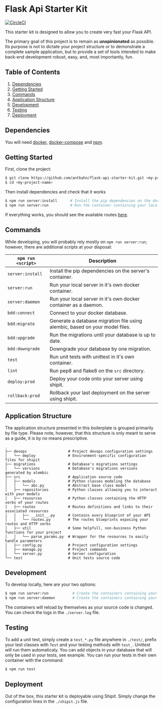# Flask Api Starter Kit

[![CircleCI](https://circleci.com/gh/antkahn/flask-api-starter-kit/tree/master.svg?style=svg)](https://circleci.com/gh/antkahn/flask-api-starter-kit/tree/master)

This starter kit is designed to allow you to create very fast your Flask API.

The primary goal of this project is to remain as **unopinionated** as possible. Its purpose is not to dictate your project structure or to demonstrate a complete sample application, but to provide a set of tools intended to make back-end development robust, easy, and, most importantly, fun.

## Table of Contents
1. [Dependencies](#dependencies)
1. [Getting Started](#getting-started)
1. [Commands](#commands)
1. [Application Structure](#application-structure)
1. [Development](#development)
1. [Testing](#testing)
1. [Deployment](#deployment)

## Dependencies

You will need [docker](https://docs.docker.com/engine/installation/), [docker-compose](https://docs.docker.com/compose/install/) and [npm](https://docs.npmjs.com/getting-started/installing-node).

## Getting Started

First, clone the project:

```bash
$ git clone https://github.com/antkahn/flask-api-starter-kit.git <my-project-name>
$ cd <my-project-name>
```

Then install dependencies and check that it works

```bash
$ npm run server:install      # Install the pip dependencies on the docker container
$ npm run server:run          # Run the container containing your local python server
```
If everything works, you should see the available routes [here](http://127.0.0.1:3000/application/routes).

## Commands

While developing, you will probably rely mostly on `npm run server:run`; however, there are additional scripts at your disposal:

|`npm run <script>`|Description|
|------------------|-----------|
|`server:install`|Install the pip dependencies on the server's container.|
|`server:run`|Run your local server in it's own docker container.|
|`server:daemon`|Run your local server in it's own docker container as a daemon.|
|`bdd:connect`|Connect to your docker database.|
|`bdd:migrate`|Generate a database migration file using alembic, based on your model files.|
|`bdd:upgrade`|Run the migrations until your database is up to date.|
|`bdd:downgrade`|Downgrade your database by one migration.|
|`test`|Run unit tests with unittest in it's own container.|
|`lint`|Run pep8 and flake8 on the `src` directory.|
|`deploy:prod`|Deploy your code onto your server using shipit.|
|`rollback:prod`|Rollback your last deployment on the server using shipit.|

## Application Structure

The application structure presented in this boilerplate is grouped primarily by file type. Please note, however, that this structure is only meant to serve as a guide, it is by no means prescriptive.

```
.
├── devops                   # Project devops configuration settings
│   └── deploy               # Environment-specific configuration files for shipit
├── migrations               # Database's migrations settings
│   └── versions             # Database's migrations versions generated by alembic
├── src                      # Application source code
│   ├── models               # Python classes modeling the database
│   │   └── abc.py           # Abstract base class model
│   ├── repositories         # Python classes allowing you to interact with your models
│   ├── resources            # Python classes containing the HTTP verbs of your routes
│   ├── routes               # Routes definitions and links to their associated resources
│   │   ├── __init__.py      # Contains every blueprint of your API
│   │   └── routes.py        # The routes blueprints exposing your routes and HTTP verbs
│   ├── util                 # Some helpfull, non-business Python functions for your project
│   │   └── parse_params.py  # Wrapper for the resources to easily handle parameters
│   ├── config.py            # Project configuration settings
│   ├── manage.py            # Project commands
│   └── server.py            # Server configuration
└── test                     # Unit tests source code
```

## Development

To develop locally, here are your two options:

```bash
$ npm run server:run           # Create the containers containing your python server in your terminal
$ npm run server:daemon        # Create the containers containing your python server as a daemon
```

The containers will reload by themselves as your source code is changed.
You can check the logs in the `./server.log` file.

## Testing

To add a unit test, simply create a `test_*.py` file anywhere in `./test/`, prefix your test classes with `Test` and your testing methods with `test_`. Unittest will run them automaticaly.
You can add objects in your database that will only be used in your tests, see example.
You can run your tests in their own container with the command:

```bash
$ npm run test
```

## Deployment

Out of the box, this starter kit is deployable using Shipit. Simply change the configuration lines in the `./shipit.js` file.
